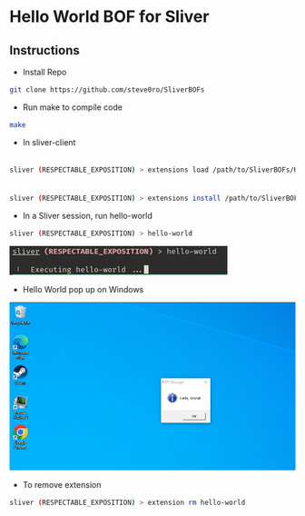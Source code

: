 # Hello World BOF for Sliver

## Instructions


- Install Repo


```bash
git clone https://github.com/steve0ro/SliverBOFs

```

- Run make to compile code


```bash
make
```

-  In sliver-client

```bash

sliver (RESPECTABLE_EXPOSITION) > extensions load /path/to/SliverBOFs/HelloWorld/


sliver (RESPECTABLE_EXPOSITION) > extensions install /path/to/SliverBOFs/HelloWorld/

```

- In a Sliver session, run hello-world

```bash
sliver (RESPECTABLE_EXPOSITION) > hello-world 


```

![hello-world](./images/image.png)

- Hello World pop up on Windows

![pop-up](./images/image-1.png)

- To remove extension


```bash
sliver (RESPECTABLE_EXPOSITION) > extension rm hello-world 
```

